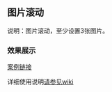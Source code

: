 ## 图片滚动
说明：图片滚动，至少设置3张图片。

### 效果展示
[案例链接](https://webapp.zhaopin.com/2023/shh/zjal0412ZL85636/preview/index.html#/?_blank)

详细使用说明[请参见wiki](https://wiki.zhaopin.com/pages/viewpage.action?pageId=136714993?_blank)
